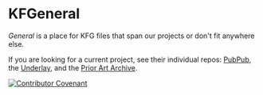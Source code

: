# KFGeneral

_General_ is a place for KFG files that span our projects or don't fit anywhere else.   

If you are looking for a current project, see their individual repos:  [PubPub](https://github.com/pubpub), the [Underlay](https://github.com/underlay), and the [Prior Art Archive](https://github.com/prior-art-archive).

[![Contributor Covenant](https://img.shields.io/badge/Contributor%20Covenant-v2.0%20adopted-ff69b4.svg)](code_of_conduct.md)
